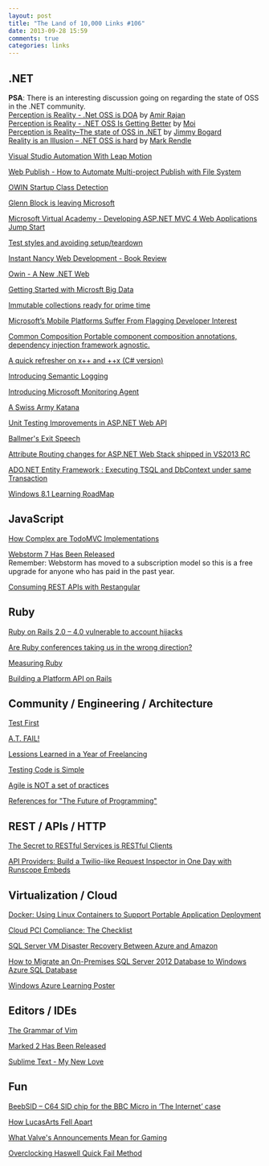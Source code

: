 ```yaml
---
layout: post
title: "The Land of 10,000 Links #106"
date: 2013-09-28 15:59
comments: true
categories: links
---
```

## .NET
**PSA**: There is an interesting discussion going on regarding the state
of OSS in the .NET community.  
[Perception is Reality - .Net OSS is DOA](http://amirrajan.net/meta/2013/09/19/perception-is-reality-dot-net-oss/) by [Amir Rajan](https://twitter.com/amirrajan)  
[Perception is Reality - .NET OSS Is Getting Better](http://nerditorium.danielauger.com/blog/2013/09/23/perception-is-reality-net-oss-is-getting-better/) by [Moi](https://twitter.com/danielauger)  
[Perception is Reality–The state of OSS in .NET](http://lostechies.com/jimmybogard/2013/09/25/perception-is-realitythe-state-of-oss-in-net/) by [Jimmy Bogard](https://twitter.com/jbogard)  
[Reality is an Illusion – .NET OSS is hard](http://blog.markrendle.net/2013/09/26/reality-is-an-illusion-net-oss-is-hard/) by [Mark Rendle](https://twitter.com/markrendle)
  
[Visual Studio Automation With Leap Motion](https://www.youtube.com/watch?v=oaJgxPonEkc&feature=youtu.be)

[Web Publish - How to Automate Multi-project Publish with File System](http://blogs.msdn.com/b/webdev/archive/2013/09/22/web-publish-how-to-automate-multi-project-publish-with-file-system.aspx)

[OWIN Startup Class Detection](http://www.asp.net/aspnet/overview/owin-and-katana/owin-startup-class-detection)

[Glenn Block is leaving Microsoft](https://twitter.com/gblock/status/383350823884836865)

[Microsoft Virtual Academy - Developing ASP.NET MVC 4 Web Applications Jump Start](http://www.microsoftvirtualacademy.com/training-courses/developing-asp-net-mvc-4-web-applications-jump-start#fbid=7-fpkOj_Hmy)

[Test styles and avoiding setup/teardown](http://lostechies.com/jimmybogard/2013/09/26/test-styles-and-avoiding-setupteardown/?utm_source=feedburner&utm_medium=twitter&utm_campaign=Feed%3A+LosTechies+%28LosTechies%29)

[Instant Nancy Web Development - Book Review](http://www.philliphaydon.com/2013/09/instant-nancy-web-development-book-review/)

[Owin - A New .NET Web](https://www.youtube.com/watch?v=50Nqom-Zpuo&feature=youtu.be&a)

[Getting Started with Microsft Big Data](http://channel9.msdn.com/Series/Get-Started-MS-Big-Data/01)

[Immutable collections ready for prime time](http://blogs.msdn.com/b/dotnet/archive/2013/09/25/immutable-collections-ready-for-prime-time.aspx)

[Microsoft’s Mobile Platforms Suffer From Flagging Developer Interest](http://techcrunch.com/2013/09/26/microsofts-mobile-platforms-suffer-from-flagging-developer-interest/?utm_source=feedburner&utm_medium=feed&utm_campaign=Feed%3A+Techcrunch+%28TechCrunch%29)

[Common Composition Portable component composition annotations, dependency injection framework agnostic.](http://clariuslabs.github.io/CommonComposition/)

[A quick refresher on x++ and ++x (C# version)](http://billwagner.azurewebsites.net/blog/a-quick-refresher-on-x-and-x-c-version)

[Introducing Semantic Logging](http://channel9.msdn.com/posts/Introducing-Semantic-Logging)

[Introducing Microsoft Monitoring Agent](http://blogs.msdn.com/b/visualstudioalm/archive/2013/09/20/introducing-microsoft-monitoring-agent.aspx)

[A Swiss Army Katana](http://lostechies.com/patricklioi/2013/09/27/a-swiss-army-katana/?utm_source=feedburner&utm_medium=twitter&utm_campaign=Feed%3A+LosTechies+%28LosTechies%29)

[Unit Testing Improvements in ASP.NET Web API](http://cibrax.me/blog/2013/09/27/unit-testing-improvements-in-asp-dot-net-web-api/)

[Ballmer's Exit Speech](http://www.theverge.com/2013/9/27/4779036/exclusive-video-steve-ballmers-intense-tearful-goodbye-to-microsoft)

[Attribute Routing changes for ASP.NET Web Stack shipped in VS2013 RC](http://blogs.msdn.com/b/webdev/archive/2013/09/23/attribute-routing-changes-for-asp-net-web-stack-shipped-in-vs2013-rc.aspx)

[ADO.NET Entity Framework : Executing TSQL and DbContext under same Transaction](http://blogs.msdn.com/b/wriju/archive/2013/09/24/ado-net-entity-framework-executing-tsql-and-dbcontext-under-same-transaction.aspx)

[Windows 8.1 Learning RoadMap](http://blogs.msdn.com/b/ikivanc/archive/2013/09/24/windows-8-1-learning-roadmap.aspx)

## JavaScript
[How Complex are TodoMVC Implementations](http://blog.coderstats.net/todomvc-complexity/)

[Webstorm 7 Has Been Released](http://blog.jetbrains.com/webstorm/2013/09/welcome-webstorm-7-0-everything-you-need-at-your-fingertips-without-compromise/)  
Remember: Webstorm has moved to a subscription model so this is a free
upgrade for anyone who has paid in the past year.

[Consuming REST APIs with Restangular](http://mgonto.github.io/restangular-talk-with-image-right/)

## Ruby
[Ruby on Rails 2.0 – 4.0 vulnerable to account hijacks](http://www.techienews.co.uk/971517/ruby-on-rails-2-0-4-0-vulnerable-to-account-hijacks/?utm_medium=referral&utm_source=t.co)

[Are Ruby conferences taking us in the wrong direction?](http://blog.mattwynne.net/2013/09/25/are-ruby-conferences-taking-us-in-the-wrong-direction/)

[Measuring Ruby](http://confreaks.com/videos/2668-gogaruco2013-measuring-ruby)

[Building a Platform API on Rails](http://engineering.gomiso.com/2011/06/27/building-a-platform-api-on-rails/)

## Community / Engineering / Architecture
[Test First](http://ht.ly/pchcF)

[A.T. FAIL!](http://ht.ly/pfNW5)

[Lessions Learned in a Year of Freelancing](http://swizec.com/blog/lessons-learned-in-a-year-of-freelancing/swizec/6348)

[Testing Code is Simple](http://th3james.github.io/blog/2013/09/25/testing-code-is-simple/)

[Agile is NOT a set of practices](https://twitter.com/chzy/status/383240788299108352)

[References for "The Future of Programming"](http://worrydream.com/dbx/)

## REST / APIs / HTTP
[The Secret to RESTful Services is RESTful Clients](http://codebetter.com/howarddierking/2013/09/23/the-secret-to-restful-services-is-restful-clients/)

[API Providers: Build a Twilio-like Request Inspector in One Day with Runscope Embeds](http://blog.runscope.com/posts/api-providers-build-a-twilio-like-request-inspector-with-runscope)

## Virtualization / Cloud
[Docker: Using Linux Containers to Support Portable Application Deployment](http://www.infoq.com/articles/docker-containers)

[Cloud PCI Compliance: The Checklist](http://www.infoq.com/articles/cloud-pci-compliance)

[SQL Server VM Disaster Recovery Between Azure and Amazon](http://blogs.msdn.com/b/igorpag/archive/2013/09/25/sql-server-vm-disaster-recovery-between-azure-and-amazon.aspx)

[How to Migrate an On-Premises SQL Server 2012 Database to Windows Azure SQL Database](http://blogs.msdn.com/b/brunoterkaly/archive/2013/09/26/migrating-an-on-premises-sql-server-2012-database-to-windows-azure-sql-database.aspx)

[Windows Azure Learning Poster](http://blogs.msdn.com/b/umits/archive/2013/09/27/windows-azure-learning-poster.aspx)

## Editors / IDEs
[The Grammar of Vim](http://rc3.org/2012/05/12/the-grammar-of-vim/)

[Marked 2 Has Been Released](http://marked2app.com/)

[Sublime Text - My New Love](http://jesseliberty.com/2013/09/25/sublime-textmy-new-love/)

## Fun
[BeebSID – C64 SID chip for the BBC Micro in ‘The Internet’ case](http://www.retrocomputers.eu/2013/09/27/beebsid-c64-sid-chip-for-the-bbc-micro-in-the-internet-case/)

[How LucasArts Fell Apart](http://kotaku.com/how-lucasarts-fell-apart-1401731043)

[What Valve's Announcements Mean for Gaming](http://games.slashdot.org/story/13/09/28/136230/what-valves-announcements-mean-for-gaming?utm_source=slashdot&utm_medium=twitter)

[Overclocking Haswell Quick Fail Method](http://blog.ittoby.com/2013/09/overclocking-haswell-quick-fail-method.html)
